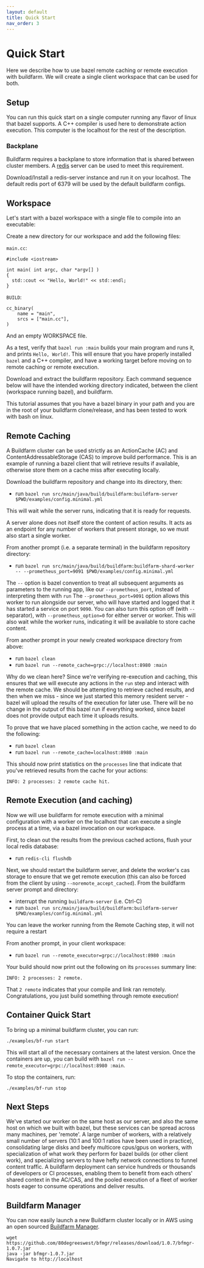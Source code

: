```yaml
---
layout: default
title: Quick Start
nav_order: 3
---
```


# Quick Start

Here we describe how to use bazel remote caching or remote execution with buildfarm. We will create a single client workspace that can be used for both.

## Setup

You can run this quick start on a single computer running any flavor of linux that bazel supports. A C++ compiler is used here to demonstrate action execution. This computer is the localhost for the rest of the description.

### Backplane

Buildfarm requires a backplane to store information that is shared between cluster members. A [redis](https://redis.io) server can be used to meet this requirement.

Download/Install a redis-server instance and run it on your localhost. The default redis port of 6379 will be used by the default buildfarm configs.

## Workspace

Let's start with a bazel workspace with a single file to compile into an executable:

Create a new directory for our workspace and add the following files:

`main.cc`:
```
#include <iostream>

int main( int argc, char *argv[] )
{
  std::cout << "Hello, World!" << std::endl;
}
```

`BUILD`:
```
cc_binary(
    name = "main",
    srcs = ["main.cc"],
)
```

And an empty WORKSPACE file.

As a test, verify that `bazel run :main` builds your main program and runs it, and prints `Hello, World!`. This will ensure that you have properly installed `bazel` and a C++ compiler, and have a working target before moving on to remote caching or remote execution.

Download and extract the buildfarm repository. Each command sequence below will have the intended working directory indicated, between the client (workspace running bazel), and buildfarm.

This tutorial assumes that you have a bazel binary in your path and you are in the root of your buildfarm clone/release, and has been tested to work with bash on linux.

## Remote Caching

A Buildfarm cluster can be used strictly as an ActionCache (AC) and ContentAddressableStorage (CAS) to improve build performance. This is an example of running a bazel client that will retrieve results if available, otherwise store them on a cache miss after executing locally.

Download the buildfarm repository and change into its directory, then:

 * run `bazel run src/main/java/build/buildfarm:buildfarm-server $PWD/examples/config.minimal.yml`

This will wait while the server runs, indicating that it is ready for requests.

A server alone does not itself store the content of action results. It acts as an endpoint for any number of workers that present storage, so we must also start a single worker.

From another prompt (i.e. a separate terminal) in the buildfarm repository directory:

 * run `bazel run src/main/java/build/buildfarm:buildfarm-shard-worker -- --prometheus_port=9091 $PWD/examples/config.minimal.yml`

The `--` option is bazel convention to treat all subsequent arguments as parameters to the running app, like our `--prometheus_port`, instead of interpreting them with `run`
The `--prometheus_port=9091` option allows this worker to run alongside our server, who will have started and logged that it has started a service on port `9090`. You can also turn this option off (with `--` separator), with `--prometheus_option=0` for either server or worker.
This will also wait while the worker runs, indicating it will be available to store cache content.

From another prompt in your newly created workspace directory from above:

 * run `bazel clean`
 * run `bazel run --remote_cache=grpc://localhost:8980 :main`

Why do we clean here? Since we're verifying re-execution and caching, this ensures that we will execute any actions in the `run` step and interact with the remote cache. We should be attempting to retrieve cached results, and then when we miss - since we just started this memory resident server - bazel will upload the results of the execution for later use. There will be no change in the output of this bazel run if everything worked, since bazel does not provide output each time it uploads results.

To prove that we have placed something in the action cache, we need to do the following:

 * run `bazel clean`
 * run `bazel run --remote_cache=localhost:8980 :main`

This should now print statistics on the `processes` line that indicate that you've retrieved results from the cache for your actions:

```
INFO: 2 processes: 2 remote cache hit.
```

## Remote Execution (and caching)

Now we will use buildfarm for remote execution with a minimal configuration with a worker on the localhost that can execute a single process at a time, via a bazel invocation on our workspace.

First, to clean out the results from the previous cached actions, flush your local redis database:

 * run `redis-cli flushdb`

Next, we should restart the buildfarm server, and delete the worker's cas storage to ensure that we get remote execution (this can also be forced from the client by using `--noremote_accept_cached`). From the buildfarm server prompt and directory:

 * interrupt the running `buildfarm-server` (i.e. Ctrl-C)
 * run `bazel run src/main/java/build/buildfarm:buildfarm-server $PWD/examples/config.minimal.yml`

You can leave the worker running from the Remote Caching step, it will not require a restart

From another prompt, in your client workspace:

 * run `bazel run --remote_executor=grpc://localhost:8980 :main`

Your build should now print out the following on its `processes` summary line:

```
INFO: 2 processes: 2 remote.
```

That `2 remote` indicates that your compile and link ran remotely. Congratulations, you just build something through remote execution!

## Container Quick Start

To bring up a minimal buildfarm cluster, you can run:
```
./examples/bf-run start
```
This will start all of the necessary containers at the latest version.
Once the containers are up, you can build with `bazel run --remote_executor=grpc://localhost:8980 :main`.

To stop the containers, run:
```
./examples/bf-run stop
```

## Next Steps

We've started our worker on the same host as our server, and also the same host on which we built with bazel, but these services can be spread across many machines, per 'remote'. A large number of workers, with a relatively small number of servers (10:1 and 100:1 ratios have been used in practice), consolidating large disks and beefy multicore cpus/gpus on workers, with specialization of what work they perform for bazel builds (or other client work), and specializing servers to have hefty network connections to funnel content traffic. A buildfarm deployment can service hundreds or thousands of developers or CI processes, enabling them to benefit from each others' shared context in the AC/CAS, and the pooled execution of a fleet of worker hosts eager to consume operations and deliver results.

## Buildfarm Manager

You can now easily launch a new Buildfarm cluster locally or in AWS using an open sourced [Buildfarm Manager](https://github.com/80degreeswest/bfmgr).

```
wget https://github.com/80degreeswest/bfmgr/releases/download/1.0.7/bfmgr-1.0.7.jar
java -jar bfmgr-1.0.7.jar
Navigate to http://localhost
```
